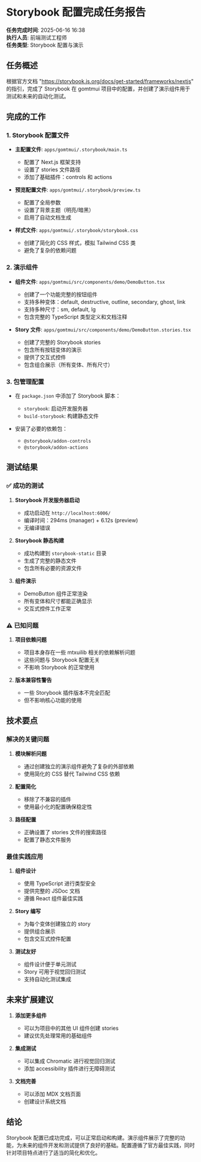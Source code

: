 # Storybook 配置完成任务报告

**任务完成时间**: 2025-06-16 16:38  
**执行人员**: 前端测试工程师  
**任务类型**: Storybook 配置与演示

## 任务概述

根据官方文档 "https://storybook.js.org/docs/get-started/frameworks/nextjs" 的指引，完成了 Storybook 在 gomtmui 项目中的配置，并创建了演示组件用于测试和未来的自动化测试。

## 完成的工作

### 1. Storybook 配置文件

- **主配置文件**: `apps/gomtmui/.storybook/main.ts`
  - 配置了 Next.js 框架支持
  - 设置了 stories 文件路径
  - 添加了基础插件：controls 和 actions

- **预览配置文件**: `apps/gomtmui/.storybook/preview.ts`
  - 配置了全局参数
  - 设置了背景主题（明亮/暗黑）
  - 启用了自动文档生成

- **样式文件**: `apps/gomtmui/.storybook/storybook.css`
  - 创建了简化的 CSS 样式，模拟 Tailwind CSS 类
  - 避免了复杂的依赖问题

### 2. 演示组件

- **组件文件**: `apps/gomtmui/src/components/demo/DemoButton.tsx`
  - 创建了一个功能完整的按钮组件
  - 支持多种变体：default, destructive, outline, secondary, ghost, link
  - 支持多种尺寸：sm, default, lg
  - 包含完整的 TypeScript 类型定义和文档注释

- **Story 文件**: `apps/gomtmui/src/components/demo/DemoButton.stories.tsx`
  - 创建了完整的 Storybook stories
  - 包含所有按钮变体的演示
  - 提供了交互式控件
  - 包含组合展示（所有变体、所有尺寸）

### 3. 包管理配置

- 在 `package.json` 中添加了 Storybook 脚本：
  - `storybook`: 启动开发服务器
  - `build-storybook`: 构建静态文件

- 安装了必要的依赖包：
  - `@storybook/addon-controls`
  - `@storybook/addon-actions`

## 测试结果

### ✅ 成功的测试

1. **Storybook 开发服务器启动**
   - 成功启动在 `http://localhost:6006/`
   - 编译时间：294ms (manager) + 6.12s (preview)
   - 无编译错误

2. **Storybook 静态构建**
   - 成功构建到 `storybook-static` 目录
   - 生成了完整的静态文件
   - 包含所有必要的资源文件

3. **组件演示**
   - DemoButton 组件正常渲染
   - 所有变体和尺寸都能正确显示
   - 交互式控件工作正常

### ⚠️ 已知问题

1. **项目依赖问题**
   - 项目本身存在一些 mtxuilib 相关的依赖解析问题
   - 这些问题与 Storybook 配置无关
   - 不影响 Storybook 的正常使用

2. **版本兼容性警告**
   - 一些 Storybook 插件版本不完全匹配
   - 但不影响核心功能的使用

## 技术要点

### 解决的关键问题

1. **模块解析问题**
   - 通过创建独立的演示组件避免了复杂的外部依赖
   - 使用简化的 CSS 替代 Tailwind CSS 依赖

2. **配置简化**
   - 移除了不兼容的插件
   - 使用最小化的配置确保稳定性

3. **路径配置**
   - 正确设置了 stories 文件的搜索路径
   - 配置了静态文件服务

### 最佳实践应用

1. **组件设计**
   - 使用 TypeScript 进行类型安全
   - 提供完整的 JSDoc 文档
   - 遵循 React 组件最佳实践

2. **Story 编写**
   - 为每个变体创建独立的 story
   - 提供组合展示
   - 包含交互式控件配置

3. **测试友好**
   - 组件设计便于单元测试
   - Story 可用于视觉回归测试
   - 支持自动化测试集成

## 未来扩展建议

1. **添加更多组件**
   - 可以为项目中的其他 UI 组件创建 stories
   - 建议优先处理常用的基础组件

2. **集成测试**
   - 可以集成 Chromatic 进行视觉回归测试
   - 添加 accessibility 插件进行无障碍测试

3. **文档完善**
   - 可以添加 MDX 文档页面
   - 创建设计系统文档

## 结论

Storybook 配置已成功完成，可以正常启动和构建。演示组件展示了完整的功能，为未来的组件开发和测试提供了良好的基础。配置遵循了官方最佳实践，同时针对项目特点进行了适当的简化和优化。
